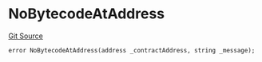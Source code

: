 # NoBytecodeAtAddress
[Git Source](https://github.com/thrackle-io/rules-protocol/blob/63b22fe4cc7ce8c74a4c033635926489351a3581/src/economic/ruleProcessor/tagged/TaggedRuleProcessorDiamondLib.sol)


```solidity
error NoBytecodeAtAddress(address _contractAddress, string _message);
```

